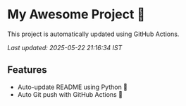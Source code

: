 # My Awesome Project 🚀

This project is automatically updated using GitHub Actions.

_Last updated: 2025-05-22 21:16:34 IST_

## Features
- Auto-update README using Python 🐍
- Auto Git push with GitHub Actions 🤖
